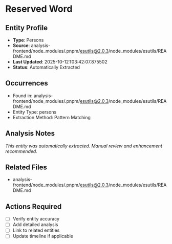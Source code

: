 # Reserved Word

## Entity Profile
- **Type**: Persons
- **Source**: analysis-frontend/node_modules/.pnpm/esutils@2.0.3/node_modules/esutils/README.md
- **Last Updated**: 2025-10-12T03:42:07.875502
- **Status**: Automatically Extracted

## Occurrences
- Found in: analysis-frontend/node_modules/.pnpm/esutils@2.0.3/node_modules/esutils/README.md
- Entity Type: persons
- Extraction Method: Pattern Matching

## Analysis Notes
*This entity was automatically extracted. Manual review and enhancement recommended.*

## Related Files
- analysis-frontend/node_modules/.pnpm/esutils@2.0.3/node_modules/esutils/README.md

## Actions Required
- [ ] Verify entity accuracy
- [ ] Add detailed analysis
- [ ] Link to related entities
- [ ] Update timeline if applicable
